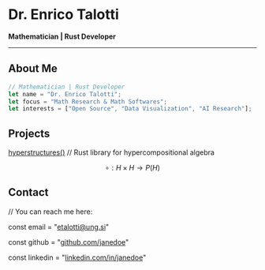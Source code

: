 # Dr. Enrico Talotti
**Mathematician | Rust Developer**

---

## About Me
```rust
// Mathematician | Rust Developer
let name = "Dr. Enrico Talotti";
let focus = "Math Research & Math Softwares";
let interests = ["Open Source", "Data Visualization", "AI Research"];
```
## Projects
[hyperstructures()](https://github.com/enh11/hypercompositional_structures)
// Rust library for hypercompositional algebra

$$\circ : H\times H\to P(H)$$

## Contact
// You can reach me here:

const email   = "[etalotti@ung.si](mailto:etalotti@ung.si)"

const github  = "[github.com/janedoe](https://github.com/janedoe)"

const linkedin = "[linkedin.com/in/janedoe](https://linkedin.com/in/janedoe)"



